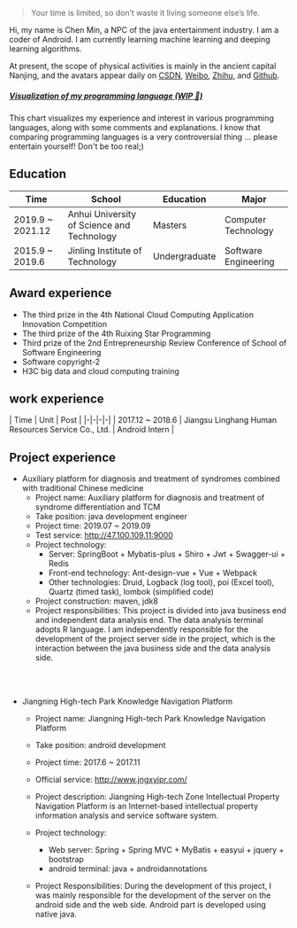 > Your time is limited, so don’t waste it living someone else’s life. 

Hi, my name is Chen Min, a NPC of the java entertainment industry. I am a coder of Android. I am currently learning machine learning and deeping learning algorithms.

At present, the scope of physical activities is mainly in the ancient capital Nanjing, and the avatars appear daily on [CSDN](https://blog.csdn.net/pentiumCM), [Weibo](https://weibo.com/pentiumCM), [Zhihu](), and [Github](https://github.com/pentiumCM).


##### [Visualization of my programming language (WIP 🚧)]()

This chart visualizes my experience and interest in various programming languages, along with some comments and explanations. I know that comparing programming languages is a very controversial thing ... please entertain yourself! Don't be too real;)


## Education

| Time | School | Education | Major |
|-|-|-|-|
| 2019.9 ~ 2021.12 | Anhui University of Science and Technology | Masters | Computer Technology |
| 2015.9 ~ 2019.6 | Jinling Institute of Technology | Undergraduate | Software Engineering |

## Award experience
+ The third prize in the 4th National Cloud Computing Application Innovation Competition
+ The third prize of the 4th Ruixing Star Programming
+ Third prize of the 2nd Entrepreneurship Review Conference of School of Software Engineering
+ Software copyright-2
+ H3C big data and cloud computing training


## work experience

| Time | Unit | Post |
|-|-|-|-|
| 2017.12 ~ 2018.6 | Jiangsu Linghang Human Resources Service Co., Ltd. | Android Intern |


## Project experience
+ Auxiliary platform for diagnosis and treatment of syndromes combined with traditional Chinese medicine
   + Project name: Auxiliary platform for diagnosis and treatment of syndrome differentiation and TCM
   + Take position: java development engineer
   + Project time: 2019.07 ~ 2019.09
   + Test service: http://47.100.109.11:9000
   + Project technology:
     + Server: SpringBoot + Mybatis-plus + Shiro + Jwt + Swagger-ui + Redis
     + Front-end technology: Ant-design-vue + Vue + Webpack
     + Other technologies: Druid, Logback (log tool), poi (Excel tool), Quartz (timed task), lombok (simplified code)
    + Project construction: maven, jdk8
    + Project responsibilities: This project is divided into java business end and independent data analysis end. The data analysis terminal adopts R language. I am independently responsible for the development of the project server side in the project, which is the interaction between the java business side and the data analysis side.
<br>
<br>

+ Jiangning High-tech Park Knowledge Navigation Platform
   + Project name: Jiangning High-tech Park Knowledge Navigation Platform
   + Take position: android development
   + Project time: 2017.6 ~ 2017.11
   + Official service: http://www.jngxyipr.com/
   + Project description: Jiangning High-tech Zone Intellectual Property Navigation Platform is an Internet-based intellectual property information analysis and service software system.

   + Project technology:
     + Web server: Spring + Spring MVC + MyBatis + easyui + jquery + bootstrap 
     + android terminal: java + androidannotations
   + Project Responsibilities: During the development of this project, I was mainly responsible for the development of the server on the android side and the web side. Android part is developed using native java.